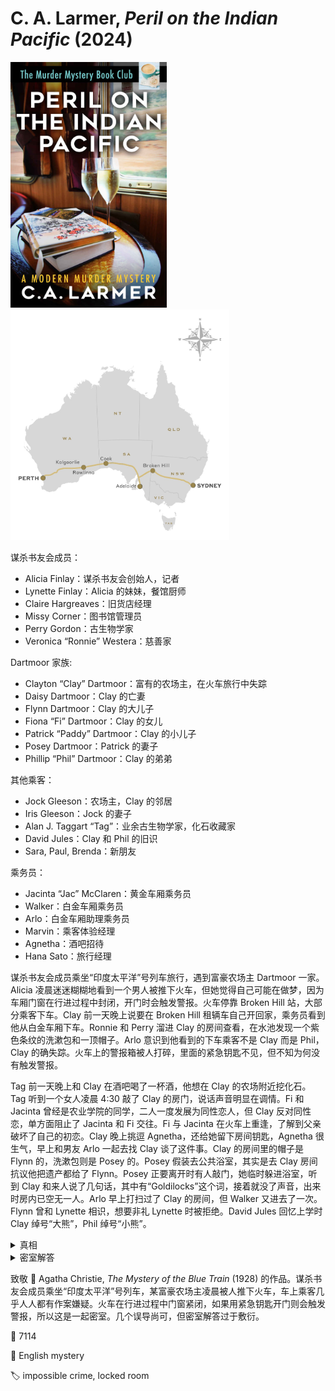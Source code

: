 # C. A. Larmer, <i>Peril on the Indian Pacific</i> (2024)

<img src=images/2024_cover.jpg width=250/>

<img src=images/2024_route.jpg width=350/>

谋杀书友会成员：
* Alicia Finlay：谋杀书友会创始人，记者
* Lynette Finlay：Alicia 的妹妹，餐馆厨师
* Claire Hargreaves：旧货店经理
* Missy Corner：图书馆管理员
* Perry Gordon：古生物学家
* Veronica “Ronnie” Westera：慈善家

Dartmoor 家族:
* Clayton “Clay” Dartmoor：富有的农场主，在火车旅行中失踪
* Daisy Dartmoor：Clay 的亡妻
* Flynn Dartmoor：Clay 的大儿子
* Fiona “Fi” Dartmoor：Clay 的女儿
* Patrick “Paddy” Dartmoor：Clay 的小儿子
* Posey Dartmoor：Patrick 的妻子
* Phillip “Phil” Dartmoor：Clay 的弟弟

其他乘客：
* Jock Gleeson：农场主，Clay 的邻居
* Iris Gleeson：Jock 的妻子
* Alan J. Taggart “Tag”：业余古生物学家，化石收藏家
* David Jules：Clay 和 Phil 的旧识
* Sara, Paul, Brenda：新朋友

乘务员：
* Jacinta “Jac” McClaren：黄金车厢乘务员
* Walker：白金车厢乘务员
* Arlo：白金车厢助理乘务员
* Marvin：乘客体验经理
* Agnetha：酒吧招待
* Hana Sato：旅行经理

谋杀书友会成员乘坐“印度太平洋”号列车旅行，遇到富豪农场主 Dartmoor 一家。Alicia 凌晨迷迷糊糊地看到一个男人被推下火车，但她觉得自己可能在做梦，因为车厢门窗在行进过程中封闭，开门时会触发警报。火车停靠 Broken Hill 站，大部分乘客下车。Clay 前一天晚上说要在 Broken Hill 租辆车自己开回家，乘务员看到他从白金车厢下车。Ronnie 和 Perry 溜进 Clay 的房间查看，在水池发现一个紫色条纹的洗漱包和一顶帽子。Arlo 意识到他看到的下车乘客不是 Clay 而是 Phil，Clay 的确失踪。火车上的警报箱被人打碎，里面的紧急钥匙不见，但不知为何没有触发警报。

Tag 前一天晚上和 Clay 在酒吧喝了一杯酒，他想在 Clay 的农场附近挖化石。Tag 听到一个女人凌晨 4:30 敲了 Clay 的房门，说话声音明显在调情。Fi 和 Jacinta 曾经是农业学院的同学，二人一度发展为同性恋人，但 Clay 反对同性恋，单方面阻止了 Jacinta 和 Fi 交往。Fi 与 Jacinta 在火车上重逢，了解到父亲破坏了自己的初恋。Clay 晚上挑逗 Agnetha，还给她留下房间钥匙，Agnetha 很生气，早上和男友 Arlo 一起去找 Clay 谈了这件事。Clay 的房间里的帽子是 Flynn 的，洗漱包则是 Posey 的。Posey 假装去公共浴室，其实是去 Clay 房间抗议他把遗产都给了 Flynn。Posey 正要离开时有人敲门，她临时躲进浴室，听到 Clay 和来人说了几句话，其中有“Goldilocks”这个词，接着就没了声音，出来时房内已空无一人。Arlo 早上打扫过了 Clay 的房间，但 Walker 又进去了一次。Flynn 曾和 Lynette 相识，想要非礼 Lynette 时被拒绝。David Jules 回忆上学时 Clay 绰号“大熊”，Phil 绰号“小熊”。

<details><summary>真相</summary>
Walker 捡到了 Flynn 掉下的帽子，以为是 Clay 的帽子，所以还回 Clay 的房间。Iris = Goldilocks，Jock = 中熊。Clay、Jock、Phil 三人年轻时一同追求 Iris，Iris 选择了 Jock。Iris 迷路走错方向，Jock 以为她去找 Clay 私会，又听到 Posey 在 Clay 的房间交谈，进一步加深误解。Jock 与 Clay 发生争执，打碎警报箱，用紧急钥匙打开车门，把 Clay 推下火车摔死。
</details>

<details><summary>密室解答</summary>
作者没有明确给出密室解答，只是列举了几种可能性，包括警报失灵，夜间值班人员没有听到警报，等等。
</details>

致敬 📖 Agatha Christie, <i>The Mystery of the Blue Train</i> (1928) 的作品。谋杀书友会成员乘坐“印度太平洋”号列车，某富豪农场主凌晨被人推下火车，车上乘客几乎人人都有作案嫌疑。火车在行进过程中门窗紧闭，如果用紧急钥匙开门则会触发警报，所以这是一起密室。几个误导尚可，但密室解答过于敷衍。

:link: 7114

:file_folder: English mystery

:label: impossible crime, locked room
